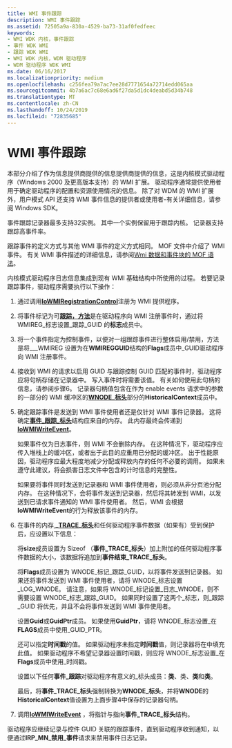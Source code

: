 ```yaml
---
title: WMI 事件跟踪
description: WMI 事件跟踪
ms.assetid: 72505a9a-830a-4529-ba73-31af0fedfeec
keywords:
- WMI WDK 内核，事件跟踪
- 事件 WDK WMI
- 跟踪 WDK WMI
- WMI WDK 内核，WDM 驱动程序
- WDM 驱动程序 WDK WMI
ms.date: 06/16/2017
ms.localizationpriority: medium
ms.openlocfilehash: c256fea79a7ac7ee28d7771654a72714edd065aa
ms.sourcegitcommit: 4b7a6ac7c68e6ad6f27da5d1dc4deabd5d34b748
ms.translationtype: MT
ms.contentlocale: zh-CN
ms.lasthandoff: 10/24/2019
ms.locfileid: "72835685"
---
```

# <a name="wmi-event-tracing"></a>WMI 事件跟踪





本部分介绍了作为信息提供商提供的信息提供商提供的信息，这是内核模式驱动程序（Windows 2000 及更高版本支持）的 WMI 扩展。 驱动程序通常提供使用者用于确定驱动程序的配置和资源使用情况的信息。 除了对 WDM 的 WMI 扩展外，用户模式 API 还支持 WMI 事件信息的提供者或使用者-有关详细信息，请参阅 Windows SDK。

事件跟踪记录器最多支持32实例。 其中一个实例保留用于跟踪内核。 记录器支持跟踪高事件率。

跟踪事件的定义方式与其他 WMI 事件的定义方式相同。 MOF 文件中介绍了 WMI 事件。 有关 WMI 事件描述的详细信息，请参阅[Wmi 数据和事件块的 MOF 语法](mof-syntax-for-wmi-data-and-event-blocks.md)。

内核模式驱动程序日志信息集成到现有 WMI 基础结构中所使用的过程。 若要记录跟踪事件，驱动程序需要执行以下操作：

1.  通过调用[**IoWMIRegistrationControl**](https://docs.microsoft.com/windows-hardware/drivers/ddi/wdm/nf-wdm-iowmiregistrationcontrol)注册为 WMI 提供程序。

2.  将事件标记为可[**跟踪，方法**](https://docs.microsoft.com/windows-hardware/drivers/ddi/wmistr/ns-wmistr-wmiregguidw)是在驱动程序向 WMI 注册事件时，通过将 WMIREG\_标志设置\_跟踪\_GUID 的**标志**成员中。

3.  将一个事件指定为控制事件，以便对一组跟踪事件进行整体启用/禁用，方法是将\_\_\_WMIREG 设置为在**WMIREGGUID**结构的**Flags**成员中\_GUID驱动程序向 WMI 注册事件。

4.  接收到 WMI 的请求以启用 GUID 与跟踪控制 GUID 匹配的事件时，驱动程序应将句柄存储在记录器中。 写入事件时将需要该值。 有关如何使用此句柄的信息，请参阅步骤6。 记录器句柄值包含在作为 enable events 请求中的参数的一部分的 WMI 缓冲区的[**WNODE\_标头**](https://docs.microsoft.com/windows-hardware/drivers/ddi/wmistr/ns-wmistr-_wnode_header)部分的**HistoricalContext**成员中。

5.  确定跟踪事件是发送到 WMI 事件使用者还是仅针对 WMI 事件记录器。 这将确定[**事件\_跟踪\_标头**](https://msdn.microsoft.com/library/windows/hardware/ff544329)结构应来自的内存。 此内存最终会传递到[**IoWMIWriteEvent**](https://docs.microsoft.com/windows-hardware/drivers/ddi/wdm/nf-wdm-iowmiwriteevent)。

    如果事件仅为日志事件，则 WMI 不会删除内存。 在这种情况下，驱动程序应传入堆栈上的缓冲区，或者出于此目的应重用已分配的缓冲区。 出于性能原因，驱动程序应最大程度地减少分配或释放内存的任何不必要的调用。 如果未遵守此建议，将会损害日志文件中包含的计时信息的完整性。

    如果要将事件同时发送到记录器和 WMI 事件使用者，则必须从非分页池分配内存。 在这种情况下，会将事件发送到记录器，然后将其转发到 WMI，以发送到已请求事件通知的 WMI 事件使用者。 然后，WMI 会根据**IoWMIWriteEvent**的行为释放该事件的内存。

6.  在事件的内存[ **\_TRACE\_标头**](https://msdn.microsoft.com/library/windows/hardware/ff544329)和任何驱动程序事件数据（如果有）受到保护后，应设置以下信息：

    将**size**成员设置为 Sizeof （**事件\_TRACE\_标头**）加上附加的任何驱动程序事件数据的大小，该数据将追加到**事件结束\_TRACE\_标头**。

    将**Flags**成员设置为 WNODE\_标记\_跟踪\_GUID，以将事件发送到记录器。 如果还将事件发送到 WMI 事件使用者，请将 WNODE\_标志设置\_LOG\_WNODE。 请注意，如果将 WNODE\_标记设置\_日志\_WNODE，则不需要设置 WNODE\_标志\_跟踪\_GUID。 如果同时设置了这两个\_标志，则\_跟踪\_GUID 将优先，并且不会将事件发送到 WMI 事件使用者。

    设置**Guid**或**GuidPtr**成员。 如果使用**GuidPtr**，请将 WNODE\_标志设置\_在**FLAGS**成员中使用\_GUID\_PTR。

    还可以指定**时间戳**的值。 如果驱动程序未指定**时间戳**值，则记录器将在中填充此值。 如果驱动程序不希望记录器设置时间戳，则应将 WNODE\_标志设置\_在**Flags**成员中使用\_时间戳。

    设置以下任何**事件\_跟踪**对驱动程序有意义的\_标头成员：**类**、类、**类**和**类**。

    最后，将**事件\_TRACE\_标头**强制转换为**WNODE\_标头**，并将**WNODE**的**HistoricalContext**值设置为上面步骤4中保存的记录器句柄。

7.  调用[**IoWMIWriteEvent**](https://docs.microsoft.com/windows-hardware/drivers/ddi/wdm/nf-wdm-iowmiwriteevent) ，将指针与指向**事件\_TRACE\_标头**结构。

驱动程序应继续记录与控件 GUID 关联的跟踪事件，直到驱动程序收到通知，以便通过**IRP\_MN\_禁用\_事件**请求来禁用事件日志记录。

 

 





